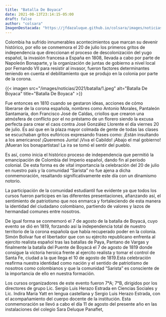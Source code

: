 ```yaml
---
title: "Batalla De Boyaca"
date: 2021-08-13T23:14:15-05:00
draft: false
author: "colsara"
ImagenDestacada: "https://jfdazaluque.github.io/colsara/images/noticias/2021/batalla/1.jpeg"
---
```


Colombia ha sufrido innumerables acontecimientos que marcan su devenir histórico, por ello se conmemora el 20 de julio los primeros gritos de independencia que direccionan el proceso de descolonización del yugo español, la invasión francesa a España en 1808, llevada a cabo por parte de Napoleón Bonaparte, y la organización de juntas de gobierno a nivel local por Fernando VII para resistir al invasor, fueron factores determinantes teniendo en cuenta el debilitamiento que se produjo en la colonia por parte de la corona.
 
{{< imagen src="/images/noticias/2021/batalla/1.jpeg" alt="Batalla De Boyaca" title="Batalla De Boyaca" >}}

Fue entonces en 1810 cuando se gestaron ideas, acciones de cómo liberarse de la corona española, nombres como Antonio Morales, Pantaleón Santamaría, don Francisco José de Caldas, criollos que crearon una atmósfera de conflicto por el no préstamo de un florero siendo la excusa perfecta para crear el caos contra José González Llorente el día viernes 20 de julio. Es así que en la plaza mayor colmada de gente de todas las clases se escuchaban gritos eufóricos expresando frases como: ¡Están insultando a los americanos! ¡Queremos Junta! ¡Viva el Cabildo! ¡Abajo el mal gobierno! ¡Mueran los bonapartistas! La ira se tomó el sentir del pueblo.

Es así, como inicia el histórico proceso de independencia que permitió la emancipación de Colombia del Imperio español, dando fin al período colonial. De esta forma es de vital importancia la celebración del 20 de julio en nuestro país y la comunidad “Sarista” no fue ajena a dicha conmemoración, resaltando significativamente este día con un dinamismo notorio.

La participación de la comunidad estudiantil fue evidente ya que todos los cursos fueron participes en las diferentes presentaciones, afianzando así, el sentimiento de patriotismo que nos enmarca y fortaleciendo de esta manera la identidad del ciudadano colombiano, partiendo de valores y lazos de hermandad comunes entre nosotros.

De igual forma se conmemoró el 7 de agosto de la batalla de Boyacá, cuyo evento se dió en 1819, forzando así la independencia total de nuestro territorio de la corona española que había recuperado poder en la colonia. Simón Bolívar fue el libertador que con su ejército republicano enfrenta al ejercito realista español tras las batallas de Paya, Pantano de Vargas y finalmente la batalla del Puente de Boyacá el 7 de agosto de 1819 donde consigue la victoria heroica frente al ejercito realista y tomar el control de Santa Fe, ciudad a la que llega el 10 de agosto de 1819.Esta celebración reafirma nuestra identidad como nación y el sentido de patriotismo de nosotros como colombianos y que la comunidad “Sarista” es consciente de la importancia de ello en nuestra formación. 

Los cursos organizadores de este evento fueron 7°A; 7°B, dirigidos por los directores de grupo Lic. Sergio Luis Herazo Estrada en Ciencias Sociales y Lic. Indira María Yatt en lengua castellana y Sergio Luis Herazo Estrada, con el acompañamiento del cuerpo docente de la institución. Esta conmemoración se llevó a cabo el día 11 de agosto del presente año en las instalaciones del colegio Sara Deluque Panaflet,